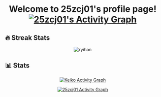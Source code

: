 <h1 align="center"> 
  Welcome to 25zcj01's profile page!
  <a href="https://github-readme-stats.vercel.app/api/top-langs/?username=25zcj01&theme=radical&langs_count=6&layout=compact"><img alt="25zcj01's Activity Graph" src="https://github-readme-stats.vercel.app/api/top-langs/?username=25zcj01&theme=radical&langs_count=6&layout=compact"/></a>
    
    
<h2>🔥 Streak Stats</h2> <p align="center"> <img src="http://github-readme-streak-stats.herokuapp.com?user=25zcj01&theme=dracula" alt="ryihan" />
</p> 
<h2>📊 Stats</h2> <p align="center"> <a href="https://github.com/ashutosh00710/github-readme-activity-graph"><img alt="Keiko Activity Graph" src="https://activity-graph.herokuapp.com/graph?username=25zcj01&bg_color=1F222E&color=F8D866&line=F85D7F&point=FFFFFF&hide_border=true" 
/></a> </p> <p align="center"> <a href="https://github-readme-stats.vercel.app/api?username=25zcj01&count_private=true&show_icons=true&theme=radical"><img alt="25zcj01 Activity Graph" src="https://github-readme-stats.vercel.app/api?username=25zcj01&count_private=true&show_icons=true&theme=radical"/></a>
